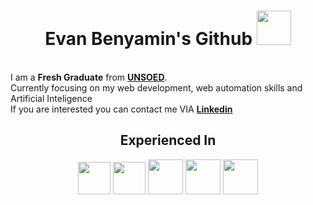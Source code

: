 <h1 align=center>Evan Benyamin's Github <img width = "55px" src = "https://github.com/user-attachments/assets/7fc8a7ed-e45a-4905-8397-b972f5334f87"/> </h1>
 <br>
I am a <b>Fresh Graduate</b> from <a href = "https://www.unsoed.ac.id"><b>UNSOED</b></a>.
<br>Currently focusing on my web development, web automation skills and Artificial Inteligence<br>
If you are interested you can contact me VIA <a href = "https://www.linkedin.com/in/evan-benyamin"><b>Linkedin</b></a>
</div>
<div id="experience" align = "center">
   <h2> Experienced In </h2> 
   <img width ="52px" src = "https://github.com/user-attachments/assets/b54e7f58-bc17-4ecc-aca0-790fc8c8280b"/> 
   <img width ="52px" src = "https://github.com/user-attachments/assets/864941d3-b8e8-4e0f-b649-3ad03fc50b9e"/>
   <img width ="56px" src = "https://github.com/user-attachments/assets/6e9b3d85-026b-442b-bd23-251ec65b092d"/>
   <img width ="56px" src = "https://github.com/user-attachments/assets/36123ba7-17c8-4506-b1bc-2c7e071bc5f7"/>
   <img width ="56px" src = "https://github.com/user-attachments/assets/efd86969-b30a-49dd-86af-c6c494656b19"/>
</div> 
<div id = "cards" style = "padding:1200px">
   <a href="https://github.com/EvanBenyamin"></a>
   <img src="https://github-readme-stats.vercel.app/api/top-langs/?username=EvanBenyamin&layout=donut-vertical&theme=merko"/>
   <img height="180em" src="https://github-readme-stats-eight-theta.vercel.app/api?username=EvanBenyamin&show_icons=true&theme=onedark&include_all_commits=true&count_private=true"/>
</div>


